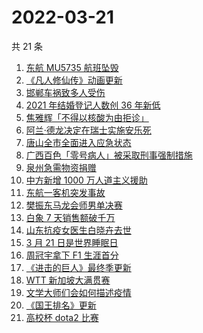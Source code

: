 # 2022-03-21

共 21 条

<!-- BEGIN -->
<!-- 最后更新时间 Mon Mar 21 2022 19:12:19 GMT+0800 (China Standard Time) -->

1. [东航 MU5735 航班坠毁](https://www.zhihu.com/search?q=MU5735)
1. [《凡人修仙传》动画更新](https://www.zhihu.com/search?q=凡人修仙传)
1. [邯郸车祸致多人受伤](https://www.zhihu.com/search?q=邯郸车祸)
1. [2021 年结婚登记人数创 36 年新低](https://www.zhihu.com/search?q=2021年结婚登记人数)
1. [焦雅辉「不得以核酸为由拒诊」](https://www.zhihu.com/search?q=不得以核酸为由拒诊)
1. [阿兰·德龙决定在瑞士实施安乐死](https://www.zhihu.com/search?q=阿兰德龙安乐死)
1. [唐山全市全面进入应急状态](https://www.zhihu.com/search?q=唐山进入应急状态)
1. [广西百色「零号病人」被采取刑事强制措施](https://www.zhihu.com/search?q=百色零号病人)
1. [泉州急需物资捐赠](https://www.zhihu.com/search?q=泉州疫情)
1. [中方新增 1000 万人道主义援助](https://www.zhihu.com/search?q=人道主义援助)
1. [东航一客机突发事故](https://www.zhihu.com/search?q=东航客机)
1. [樊振东马龙会师男单决赛](https://www.zhihu.com/search?q=樊振东)
1. [白象 7 天销售额破千万](https://www.zhihu.com/search?q=白象销售额)
1. [山东抗疫女医生白晓卉去世](https://www.zhihu.com/search?q=白晓卉)
1. [3 月 21 日是世界睡眠日](https://www.zhihu.com/search?q=世界睡眠日)
1. [周冠宇拿下 F1 生涯首分](https://www.zhihu.com/search?q=周冠宇)
1. [《进击的巨人》最终季更新](https://www.zhihu.com/search?q=进击的巨人)
1. [WTT 新加坡大满贯赛](https://www.zhihu.com/search?q=WTT)
1. [文学大师们会如何描述疫情](https://www.zhihu.com/search?q=疫情文学)
1. [《国王排名》更新](https://www.zhihu.com/search?q=国王排名)
1. [高校杯 dota2 比赛](https://www.zhihu.com/search?q=dota2)

<!-- END -->
